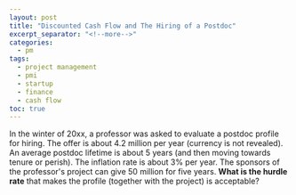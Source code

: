 ```yaml
---
layout: post
title: "Discounted Cash Flow and The Hiring of a Postdoc"
excerpt_separator: "<!--more-->"
categories:
  - pm
tags:
  - project management
  - pmi
  - startup
  - finance
  - cash flow
toc: true
---
```


In the winter of 20xx, a professor was asked to evaluate a postdoc profile for hiring.
The offer is about 4.2 million per year (currency is not revealed).
An average postdoc lifetime is about 5 years (and then moving towards tenure or perish).
The inflation rate is about 3% per year.
The sponsors of the professor's project can give 50 million for five years.
__What is the hurdle rate__ that makes the profile (together with the project) is acceptable?
<!--more-->